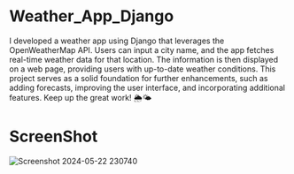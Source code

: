 # Weather_App_Django
 I developed a weather app using Django that leverages the OpenWeatherMap API. Users can input a city name, and the app fetches real-time weather data for that location. The information is then displayed on a web page, providing users with up-to-date weather conditions. This project serves as a solid foundation for further enhancements, such as adding forecasts, improving the user interface, and incorporating additional features. Keep up the great work! 🌦️🌤️

# ScreenShot

![Screenshot 2024-05-22 230740](https://github.com/Abdulmajeed5two/Weather_App_Django/assets/158247055/5d54a0a3-ed19-4f31-b238-573c6bd5955c)
